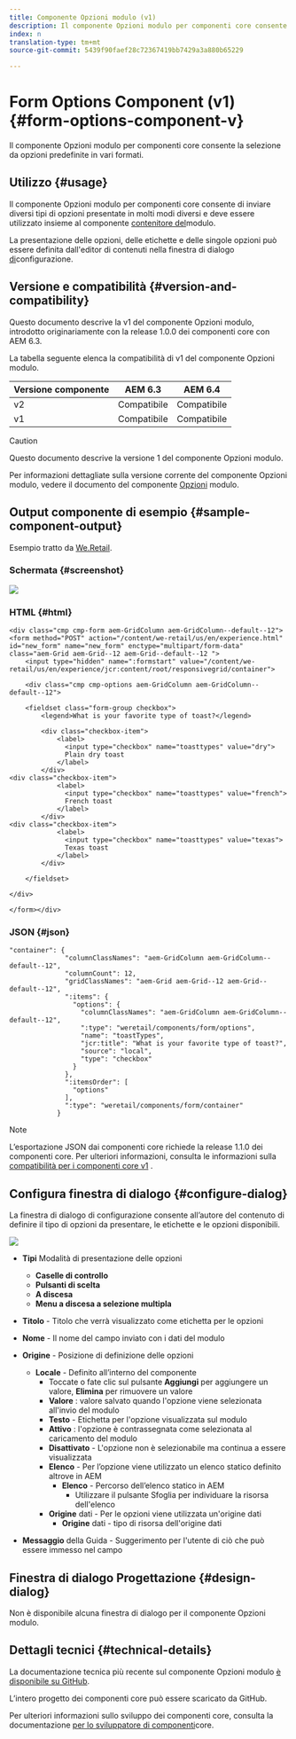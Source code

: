 ```yaml
---
title: Componente Opzioni modulo (v1)
description: Il componente Opzioni modulo per componenti core consente la selezione da opzioni predefinite in vari formati.
index: n
translation-type: tm+mt
source-git-commit: 5439f90faef28c72367419bb7429a3a880b65229

---
```



# Form Options Component (v1){#form-options-component-v}

Il componente Opzioni modulo per componenti core consente la selezione da opzioni predefinite in vari formati.

## Utilizzo {#usage}

Il componente Opzioni modulo per componenti core consente di inviare diversi tipi di opzioni presentate in molti modi diversi e deve essere utilizzato insieme al componente [contenitore del](form-container.md)modulo.

La presentazione delle opzioni, delle etichette e delle singole opzioni può essere definita dall&#39;editor di contenuti nella finestra di dialogo [di](form-options-v1.md#main-pars_title)configurazione.

## Versione e compatibilità {#version-and-compatibility}

Questo documento descrive la v1 del componente Opzioni modulo, introdotto originariamente con la release 1.0.0 dei componenti core con AEM 6.3.

La tabella seguente elenca la compatibilità di v1 del componente Opzioni modulo.

| Versione componente | AEM 6.3 | AEM 6.4 |
|--- |--- |--- |
| v2 | Compatibile | Compatibile |
| v1 | Compatibile | Compatibile |

>[!CAUTION]
>
>Questo documento descrive la versione 1 del componente Opzioni modulo.
>
>Per informazioni dettagliate sulla versione corrente del componente Opzioni modulo, vedere il documento del componente [Opzioni](form-options.md) modulo.

## Output componente di esempio {#sample-component-output}

Esempio tratto da [We.Retail](https://helpx.adobe.com/experience-manager/6-4/sites/developing/using/we-retail.html).

### Schermata {#screenshot}

![](assets/chlimage_1-89.png)

### HTML {#html}

```
<div class="cmp cmp-form aem-GridColumn aem-GridColumn--default--12">
<form method="POST" action="/content/we-retail/us/en/experience.html" id="new_form" name="new_form" enctype="multipart/form-data" class="aem-Grid aem-Grid--12 aem-Grid--default--12 ">
    <input type="hidden" name=":formstart" value="/content/we-retail/us/en/experience/jcr:content/root/responsivegrid/container">
    
    <div class="cmp cmp-options aem-GridColumn aem-GridColumn--default--12">

    <fieldset class="form-group checkbox">
        <legend>What is your favorite type of toast?</legend>
        
        <div class="checkbox-item">
            <label>
              <input type="checkbox" name="toasttypes" value="dry">
              Plain dry toast
            </label>
        </div>
<div class="checkbox-item">
            <label>
              <input type="checkbox" name="toasttypes" value="french">
              French toast
            </label>
        </div>
<div class="checkbox-item">
            <label>
              <input type="checkbox" name="toasttypes" value="texas">
              Texas toast
            </label>
        </div>

    </fieldset>
    
</div>
    
</form></div>
```

### JSON {#json}

```
"container": {
              "columnClassNames": "aem-GridColumn aem-GridColumn--default--12",
              "columnCount": 12,
              "gridClassNames": "aem-Grid aem-Grid--12 aem-Grid--default--12",
              ":items": {
                "options": {
                  "columnClassNames": "aem-GridColumn aem-GridColumn--default--12",
                  ":type": "weretail/components/form/options",
                  "name": "toastTypes",
                  "jcr:title": "What is your favorite type of toast?",
                  "source": "local",
                  "type": "checkbox"
                }
              },
              ":itemsOrder": [
                "options"
              ],
              ":type": "weretail/components/form/container"
            }
```

>[!NOTE]
>
>L’esportazione JSON dai componenti core richiede la release 1.1.0 dei componenti core. Per ulteriori informazioni, consulta le informazioni sulla [compatibilità per i componenti core v1](versions.md#main-pars_title_236368006) .

## Configura finestra di dialogo {#configure-dialog}

La finestra di dialogo di configurazione consente all’autore del contenuto di definire il tipo di opzioni da presentare, le etichette e le opzioni disponibili.

![](assets/chlimage_1-90.png)

* **Tipi** Modalità di presentazione delle opzioni

   * **Caselle di controllo**
   * **Pulsanti di scelta**
   * **A discesa**
   * **Menu a discesa a selezione multipla**

* **Titolo** - Titolo che verrà visualizzato come etichetta per le opzioni
* **Nome** - Il nome del campo inviato con i dati del modulo
* **Origine** - Posizione di definizione delle opzioni

   * **Locale** - Definito all’interno del componente
      * Toccate o fate clic sul pulsante **Aggiungi** per aggiungere un valore, **Elimina** per rimuovere un valore
      * **Valore** : valore salvato quando l&#39;opzione viene selezionata all&#39;invio del modulo
      * **Testo** - Etichetta per l&#39;opzione visualizzata sul modulo
      * **Attivo** : l&#39;opzione è contrassegnata come selezionata al caricamento del modulo
      * **Disattivato** - L&#39;opzione non è selezionabile ma continua a essere visualizzata
      * **Elenco** - Per l’opzione viene utilizzato un elenco statico definito altrove in AEM
         * **Elenco** - Percorso dell’elenco statico in AEM
            * Utilizzare il pulsante Sfoglia per individuare la risorsa dell&#39;elenco
      * **Origine** dati - Per le opzioni viene utilizzata un&#39;origine dati
         * **Origine** dati - tipo di risorsa dell&#39;origine dati
* **Messaggio** della Guida - Suggerimento per l&#39;utente di ciò che può essere immesso nel campo

## Finestra di dialogo Progettazione {#design-dialog}

Non è disponibile alcuna finestra di dialogo per il componente Opzioni modulo.

## Dettagli tecnici {#technical-details}

La documentazione tecnica più recente sul componente Opzioni modulo [è disponibile su GitHub](https://github.com/adobe/aem-core-wcm-components/tree/master/content/src/content/jcr_root/apps/core/wcm/components/form/options/v1/options).

L’intero progetto dei componenti core può essere scaricato da GitHub.

Per ulteriori informazioni sullo sviluppo dei componenti core, consulta la documentazione [per lo sviluppatore di componenti](developing.md)core.
